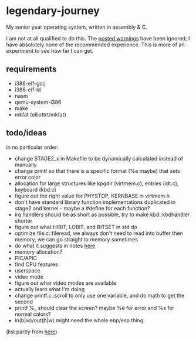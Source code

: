 # legendary-journey
My senior year operating system, written in assembly & C.

I am not at all qualified to do this. The [posted warnings](https://wiki.osdev.org/Beginner_Mistakes#A_Hard_Truth) have been ignored; I have absolutely none of the recommended experience. This is more of an experiment to see how far I can get.

## requirements
- i386-elf-gcc
- i386-elf-ld
- nasm
- qemu-system-i386
- make
- mkfat (elliottrt/mkfat)

## todo/ideas
in no particular order:
- change STAGE2_x in Makefile to be dynamically calculated instead of manually
- change printf so that there is a specific format (%e maybe) that sets error color
- allocation for large structures like kpgdir (virtmem.c), entries (idt.c), keyboard (kbd.c)
- figure out the right value for PHYSTOP, KERNBASE in virtmem.h
- don't have standard library function implementations duplicated in stage2 and kernel - maybe a #define for each function?
- irq handlers should be as short as possible, try to make kbd::kbdhandler shorter
- figure out what HIBIT, LOBIT, and BITSET in std do
- optimize file.c::fileread, we always don't need to read into buffer then memory, we can go straight to memory sometimes
- do what it suggests in notes [here](https://wiki.osdev.org/Detecting_Memory_(x86)#BIOS_Function:_INT_0x15.2C_EAX_.3D_0xE820)
- memory allocation?
- PIC/APIC
- find CPU features
- userspace
- video mode
- figure out what video modes are available
- actually learn what I'm doing
- change printf.c::scroll to only use one variable, and do math to get the second
- printf %_ should clear the screen? maybe %e for error and %s for normal colors?
- in(b|w)/out(b|w) might need the whole ebp/esp thing

(list partly from [here](https://wiki.osdev.org/Rolling_Your_Own_Bootloader))